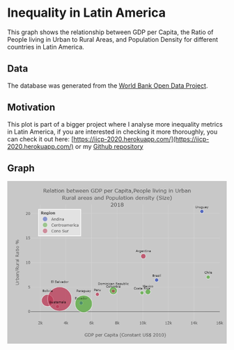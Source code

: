 # Inequality in Latin America

This graph shows the relationship between GDP per Capita, the Ratio of People living in Urban to Rural Areas, and Population Density for different countries in Latin America.

## Data 
The database was generated from the [World Bank Open Data Project](https://data.worldbank.org/). 

## Motivation
This plot is part of a bigger project where I analyse more inequality metrics in Latin America, if you are interested in checking it more thoroughly, you can check it out here:
[https://iicp-2020.herokuapp.com/](https://iicp-2020.herokuapp.com/) or my [Github repository](https://github.com/PedroToL/Visualizing-Inequality)

## Graph 
![GDP per Capita, Ratio of People living in Urban and Rural areas, and Population density in 2018](https://github.com/PedroToL/TidyData/blob/main/12-08-2021%20(Inequality%20in%20Latin%20America)/plot1.png)
